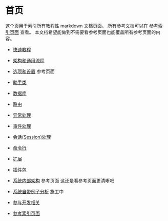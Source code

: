 # 首页

这个页用于索引所有教程性 markdown 文档页面。
所有参考文档可以在 [参考索引页面](ref/index.md) 查看。
本文档希望能做到不需要看参考页面也能覆盖所有参考页面的内容。


- [快速教程](tutorial-quickstart.md)
- [架构和通用流程](tutorial-general.md)
- [选项和设置](ref/options.md) 参考页面
- [助手类](tutorial-helper.md)
- [数据库](tutorial-db.md)
- [路由](tutorial-route.md)
- [异常处理](tutorial-exception.md)
- [事件处理](tutorial-event.md)
- [会话(Session)处理](tutorial-session.md)
- [命令行](tutorial-console.md)
- [扩展](tutorial-extension.md)
- [插件包](tutorial-plugin.md)
- [系统内部架构](ref/index.md) 参考页面 这还是看参考页面更清晰吧

- [系统自带例子分析](tutorial-sample.md) 施工中
- [参与开发相关](tutorial-support.md)
- [参考索引页面](ref/index.md)